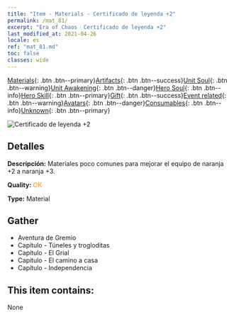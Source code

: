 ```yaml
---
title: "Item - Materials - Certificado de leyenda +2"
permalink: /mat_81/
excerpt: "Era of Chaos  Certificado de leyenda +2"
last_modified_at: 2021-04-26
locale: es
ref: "mat_81.md"
toc: false
classes: wide
---
```

 [Materials](/ItemsES/){: .btn .btn--primary}[Artifacts](/ItemsES/Artifacts/){: .btn .btn--success}[Unit Soul](/ItemsES/UnitSoul/){: .btn .btn--warning}[Unit Awakening](/ItemsES/UnitAwakening/){: .btn .btn--danger}[Hero Soul](/ItemsES/HeroSoul/){: .btn .btn--info}[Hero Skill](/ItemsES/HeroSkill/){: .btn .btn--primary}[Gift](/ItemsES/Gift/){: .btn .btn--success}[Event related](/ItemsES/Events/){: .btn .btn--warning}[Avatars](/ItemsES/Avatars/){: .btn .btn--danger}[Consumables](/ItemsES/Consumables/){: .btn .btn--info}[Unknown](/ItemsES/Unknown/){: .btn .btn--primary}

 ![Certificado de leyenda +2](/images/t/i_cailiao_hexin3.png)

## Detalles
 **Descripción:** Materiales poco comunes para mejorar el equipo de naranja +2 a naranja +3.

 **Quality:** <span style="color: #FF8C00">OK</span>

 **Type:** Material

## Gather

*    Aventura de Gremio 
*    Capítulo - Túneles y trogloditas 
*    Capítulo - El Grial 
*    Capítulo - El camino a casa 
*    Capítulo - Independencia 

## This item contains:

  None

